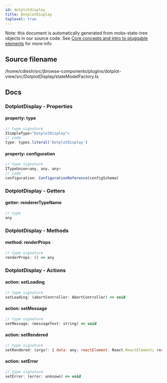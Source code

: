 ```yaml
---
id: dotplotdisplay
title: DotplotDisplay
toplevel: true
---
```


Note: this document is automatically generated from mobx-state-tree objects in
our source code. See
[Core concepts and intro to pluggable elements](/docs/developer_guide/) for more
info

## Source filename

/home/cdiesh/src/jbrowse-components/plugins/dotplot-view/src/DotplotDisplay/stateModelFactory.ts

## Docs

### DotplotDisplay - Properties

#### property: type

```js
// type signature
ISimpleType<"DotplotDisplay">
// code
type: types.literal('DotplotDisplay')
```

#### property: configuration

```js
// type signature
ITypeUnion<any, any, any>
// code
configuration: ConfigurationReference(configSchema)
```

### DotplotDisplay - Getters

#### getter: rendererTypeName

```js
// type
any
```

### DotplotDisplay - Methods

#### method: renderProps

```js
// type signature
renderProps: () => any
```

### DotplotDisplay - Actions

#### action: setLoading

```js
// type signature
setLoading: (abortController: AbortController) => void
```

#### action: setMessage

```js
// type signature
setMessage: (messageText: string) => void
```

#### action: setRendered

```js
// type signature
setRendered: (args?: { data: any; reactElement: React.ReactElement; renderingComponent: React.Component; }) => void
```

#### action: setError

```js
// type signature
setError: (error: unknown) => void
```

